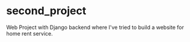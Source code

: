 # second_project
Web Project with Django backend where I've tried to build a website for home rent service.  
